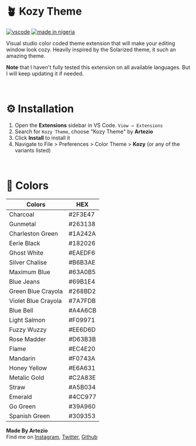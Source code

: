 # 🪴 **Kozy Theme** 

[![vscode](https://img.shields.io/badge/VSCODE-V1.12%2B-yellow?style=for-the-badge)](https://code.visualstudio.com/updates/v1_12) [![made in nigeria](https://img.shields.io/badge/made%20by-Artezio-yellow.svg?style=for-the-badge)](https://github.com/Artezi0/Kozy)

Visual studio color coded theme extension that will make your editing window look cozy. Heavily inspired by the Solarized theme, it such an amazing theme.  

**Note** that I haven't fully tested this extension on all available languages. But I will keep updating it if needed. <br>

<br />

# ⚙️ **Installation**

1. Open the **Extensions** sidebar in VS Code. `View → Extensions`
2. Search for `Kozy Theme`, choose "Kozy Theme" by **Artezio**
3. Click **Install** to install it
4. Navigate to File > Preferences > Color Theme > **Kozy** (or any of the variants listed)

<br />

# 🎨 **Colors**
| Colors | HEX |
|  ---   | --- |
| Charcoal | #2F3E47 |
| Gunmetal | #263138 |
| Charleston Green | #1A242A |
| Eerie Black | #182026 |
| Ghost White | #EAEDF6 |
| Silver Chalise | #B6B3AE | 
| Maximum Blue  | #63A0B5  |
| Blue Jeans | #69B1E4  |
| Green Blue Crayola | #268BD2  |
| Violet Blue Crayola | #7A7FDB  |
| Blue Bell | #A4A6CB  |
| Light Salmon | #F09971  |
| Fuzzy Wuzzy | #EE6D6D  |
| Rose Madder | #D63B3B  |
| Flame | #EC4E20  |
| Mandarin | #F0743A  |
| Honey Yellow | #E6A631  |
| Metalic Gold | #C2A83E  |
| Straw | #A5B034  |
| Emerald  | #4CC977  |
| Go Green | #39A960  |
| Spanish Green | #309353  |

**Made By Artezio** <br /> Find me on 
[Instagram](https://instagram.com/artezio_),
[Twitter](https://twitter.com/Artezio0),
[Github](https://github.com/Artezi0)





